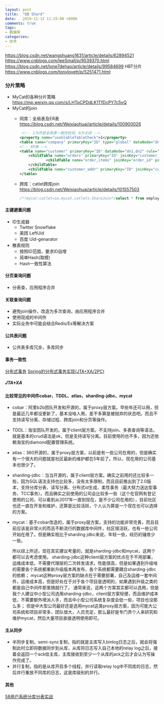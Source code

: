```yaml
---
layout: post
title:  "DB Shard"
date:   2019-11-12 11:25:00 +0900
comments: true
tags:
- 数据库
categories:
- 技术
---
```


https://blog.csdn.net/wangshuang1631/article/details/62894521
https://www.cnblogs.com/leeSmall/p/9539370.html
https://blog.csdn.net/lone7dehao/article/details/99584699
HBT分片  https://www.cnblogs.com/tonylovett/p/5251471.html
### 分片策略
- MyCat的各种分片策略 <https://mp.weixin.qq.com/s/LHTpCPDdLK1TfDcPY7c5vQ>
- MyCat的join
    - 同库：全局表及ER表 <https://blog.csdn.net/Weixiaohuai/article/details/100900026>

        ```xml
         <!-- 1为开启全局表一致性检测、0为关闭 -->
        <property name="useGlobleTableCheck">1</property> 
        <table name="company" primaryKey="ID" type="global" dataNode="dn1,dn2,dn3" />
        <!-- ER表 -->
        <table name="customer" primaryKey="ID" dataNode="dn1,dn2" rule="sharding-by-intfile">
            <childTable name="orders" primaryKey="ID" joinKey="customer_id" parentKey="id">
                    <childTable name="order_items" joinKey="order_id" parentKey="id" />
            </childTable>
            <childTable name="customer_addr" primaryKey="ID" joinKey="customer_id" parentKey="id" />
        </table>
        ```
    - 跨库：catlet跨库join <https://blog.csdn.net/Weixiaohuai/article/details/101557503>

        ```sql
        /*!mycat:catlet=io.mycat.catlets.ShareJoin*/select * from employee a, employee_detail b where a.id = b.id;
        ```

#### 主键避重问题
- ID生成器
    - Twitter Snowflake
    - 美团 LeftUid
    - 百度 Uid-genarator
- 散表规则
    - 按照ID范围，要求ID自增
    - 简单Hash(取模)
    - Hash一致性算法

#### 分页查询问题
- 分表查，应用程序合并

#### 关联查询问题
- 避免join操作，改造为多次查询，由应用程序合并
- 使用现成的中间件
- 实际业务中可能会结合Redis/Es等解决方案

#### 公共表问题
- 公共表多库冗余，多库同步

#### 事务一致性
[分布式事务](http://www.tianshouzhi.com/api/tutorials/distributed_transaction/383)
[Spring的分布式事务实现(JTA+XA/2PC)](https://www.jdon.com/48829)
##### JTA*XA

#### 比较常见的中间件cobar、TDDL、atlas、sharding-jdbc、mycat
- cobar：阿里b2b团队开发和开源的，属于proxy层方案。早些年还可以用，但是最近几年都没更新了，基本没啥人用，差不多算是被抛弃的状态吧。而且不支持读写分离、存储过程、跨库join和分页等操作。
- TDDL：淘宝团队开发的，属于client层方案。不支持join、多表查询等语法，就是基本的crud语法是ok，但是支持读写分离。目前使用的也不多，因为还依赖淘宝的diamond配置管理系统。
- atlas：360开源的，属于proxy层方案，以前是有一些公司在用的，但是确实有一个很大的问题就是社区最新的维护都在5年前了。所以，现在用的公司基本也很少了。
- sharding-jdbc：当当开源的，属于client层方案。确实之前用的还比较多一些，因为SQL语法支持也比较多，没有太多限制，而且目前推出到了2.0版本，支持分库分表、读写分离、分布式id生成、柔性事务（最大努力送达型事务、TCC事务）。而且确实之前使用的公司会比较多一些（这个在官网有登记使用的公司，可以看到从2017年一直到现在，是不少公司在用的），目前社区也还一直在开发和维护，还算是比较活跃，个人认为算是一个现在也可以选择的方案。
- mycat：基于cobar改造的，属于proxy层方案，支持的功能非常完善，而且目前应该是非常火的而且不断流行的数据库中间件，社区很活跃，也有一些公司开始在用了。但是确实相比于sharding jdbc来说，年轻一些，经历的锤炼少一些。

    所以综上所述，现在其实建议考量的，就是sharding-jdbc和mycat，这两个都可以去考虑使用。
    sharding-jdbc这种client层方案的优点在于不用部署，运维成本低，不需要代理层的二次转发请求，性能很高，但是如果遇到升级啥的需要各个系统都重新升级版本再发布，各个系统都需要耦合sharding-jdbc的依赖；
    mycat这种proxy层方案的缺点在于需要部署，自己及运维一套中间件，运维成本高，但是好处在于对于各个项目是透明的，如果遇到升级之类的都是自己中间件那里搞就行了。
    通常来说，这两个方案其实都可以选用，但是我个人建议中小型公司选用sharding-jdbc，client层方案轻便，而且维护成本低，不需要额外增派人手，而且中小型公司系统复杂度会低一些，项目也没那么多；
    但是中大型公司最好还是选用mycat这类proxy层方案，因为可能大公司系统和项目非常多，团队很大，人员充足，那么最好是专门弄个人来研究和维护mycat，然后大量项目直接透明使用即可。

#### 主从同步
- 半同步复制，semi-sync复制，指的就是主库写入binlog日志之后，就会将强制此时立即将数据同步到从库，从库将日志写入自己本地的relay log之后，接着会返回一个ack给主库，主库接收到至少一个从库的ack之后才会认为写操作完成了。
- 并行复制，指的是从库开启多个线程，并行读取relay log中不同库的日志，然后并行重放不同库的日志，这是库级别的并行。    

#### 其他
[58用户系统分库分表实战](https://mp.weixin.qq.com/s?__biz=MjM5ODYxMDA5OQ==&mid=2651960212&idx=1&sn=ab4c52ab0309f7380f7e0207fa357128&pass_ticket=G8v3RrpK9Is7NJZH0fOShUfY8lp5oz9un8K5L24LeGGVtiBTXkBMc9UKkTMdQeDS)



